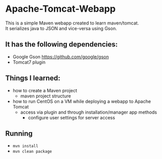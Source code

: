 # Apache-Tomcat-Webapp

This is a simple Maven webapp created to learn maven/tomcat. <br>
It serializes java to JSON and vice-versa using Gson.

## It has the following dependencies:
* Google Gson https://github.com/google/gson
* Tomcat7 plugin

## Things I learned:
* how to create a Maven project
    * maven project structure
* how to run CentOS on a VM while deploying a webapp to Apache Tomcat 
    * access via plugin and through installation/manager app methods
        * configure user settings for server access

## Running
* `mvn install`
* `mvn clean package`


 